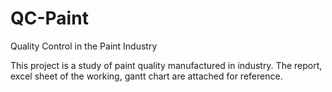 # QC-Paint
Quality Control in the Paint Industry

This project is a study of paint quality manufactured in industry. The report, excel sheet of the working, gantt chart are attached for reference. 
